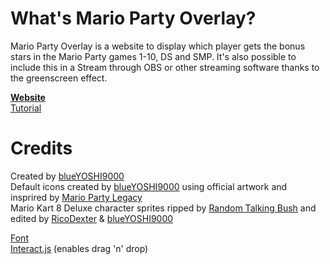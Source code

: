 # What's Mario Party Overlay?
Mario Party Overlay is a website to display which player gets the bonus stars in the Mario Party games 1-10, DS and SMP. It's also possible to include this in a Stream through OBS or other streaming software thanks to the greenscreen effect.  

**[Website](https://blueyoshi9000.github.io/MarioPartyOverlay/)**   
[Tutorial](https://github.com/blueYOSHI9000/MarioPartyOverlay/wiki)

# Credits
Created by [blueYOSHI9000](https://www.twitter.com/blueyoshi9000)  
Default icons created by [blueYOSHI9000](https://www.twitter.com/blueyoshi9000) using official artwork and insprired by [Mario Party Legacy](https://mariopartylegacy.com/)  
Mario Kart 8 Deluxe character sprites ripped by [Random Talking Bush](https://twitter.com/RandomTBush) and edited by [RicoDexter](https://twitter.com/Der_RicoDexter) & [blueYOSHI9000](https://www.twitter.com/blueyoshi9000)

[Font](https://www.freepremiumfonts.com/free-font/new-super-mario-font-mario-party-9.aspx)  
[Interact.js](http://interactjs.io/) (enables drag 'n' drop)